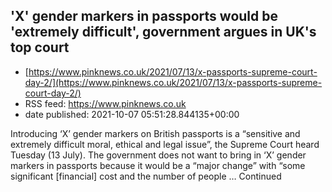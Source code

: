 ## 'X' gender markers in passports would be 'extremely difficult', government argues in UK's top court
 - [https://www.pinknews.co.uk/2021/07/13/x-passports-supreme-court-day-2/](https://www.pinknews.co.uk/2021/07/13/x-passports-supreme-court-day-2/)
 - RSS feed: https://www.pinknews.co.uk
 - date published: 2021-10-07 05:51:28.844135+00:00

Introducing ‘X’ gender markers on British passports is a “sensitive and extremely difficult moral, ethical and legal issue”, the Supreme Court heard Tuesday (13 July). The government does not want to bring in ‘X’ gender markers in passports because it would be a “major change” with “some significant [financial] cost and the number of people … Continued

